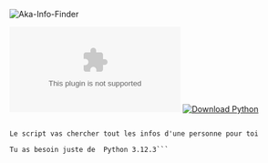 ![Aka-Info-Finder](https://github.com/Akalpb/Aka-Info-Finder/assets/104687947/a53f9f27-cf9f-4a13-9f81-df7802a04c67)

![Download Python 3.12.3](https://www.python.org/ftp/python/3.12.3/python-3.12.3-amd64.exe)
[![Download Python](https://skillicons.dev/icons?i=python)](https://www.python.org/ftp/python/3.12.3/python-3.12.3-amd64.exe)


``` Script en python

Le script vas chercher tout les infos d'une personne pour toi

Tu as besoin juste de  Python 3.12.3```


